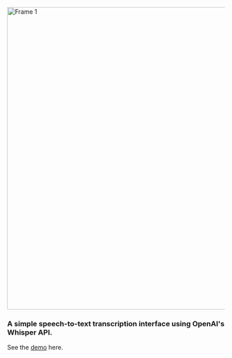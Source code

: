 <img width="700" alt="Frame 1" src="https://github.com/user-attachments/assets/a43b4b18-8e37-493e-b890-597d2ad408fc">

### A simple speech-to-text transcription interface using OpenAI's Whisper API.

See the [demo](https://simplewhisper.hiradary.me) here.
